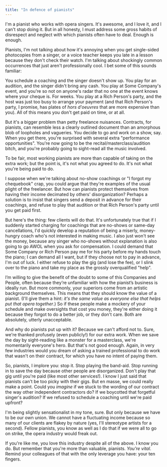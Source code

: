 ```yaml
---
title: "In defence of pianists"
---
```


I'm a pianist who works with opera singers. It's awesome, and I love it, and I can't stop doing it. But in all honesty, I must address some gross habits of disrespect and neglect with which pianists often have to deal. Enough is enough.

Pianists, I'm not talking about how it's annoying when you get single-sided photocopies from a singer, or a voice teacher keeps you late in a lesson because they don't check their watch. I'm talking about shockingly common occurrences that just aren't professionally cool. I bet some of this sounds familiar:

You schedule a coaching and the singer doesn't show up. You play for an audition, and the singer didn't bring any cash. You play at Some Company's event, and you're so not on anyone's radar that no one at the event knows where your cheque is. For weeks. You play at a Rich Person's party, and the host was just too busy to arrange your payment (and that Rich Person's party, I promise, has plates of _hors d'oeuvres_ that are more expensive than you). All of this means you don't get paid on time, or at all.

But it's a bigger problem than petty freelance nuisances. Contracts, for pianists, can resemble less a clearly outlined document than an amorphous blob of loopholes and vagueries. You decide to go and work on a show, say. When you get there, you're surprised with several extra "performance opportunities". You're now going to be the recital/masterclass/audition bitch, and you're probably going to sight-read all the music involved.

To be fair, most working pianists are more than capable of taking on the extra work; but the point is, it's not what you agreed to do. It's not what you're being paid to do.

I suppose when we're talking about no-show coachings or "I forgot my chequebook" crap, you could argue that they're examples of the usual plight of the freelancer. But how can pianists protect themselves from having their income decimated by others' disorganization? Perhaps a solution is to insist that singers send a deposit in advance for their coachings, and refuse to play that audition or that Rich Person's party until you get paid first. 

But here's the thing: few clients will do that. It's unfortunately true that if I suddenly started charging for coachings that are no-shows or same-day cancellations, I'd quickly develop a reputation of being a miserly, money-hungry coach who's not interested in making music. I also just won't see the money, because any singer who no-shows without explanation is also going to go AWOL when you ask for compensation. I could demand that Some Company or Rich Person pay me for his party before my hands touch the piano; I can demand all I want, but if they choose not to pay in advance, I'm out of luck. I either refuse to play the gig (and lose the fee), or I slink over to the piano and take my place as the grossly overqualified "help".

I’m willing to give the benefit of the doubt to some of this Companies and People, often because they’re unfamiliar with how the pianist’s business is ideally run. But more commonly, your superiors come from an artistic background themselves. This means that they should know the value of a pianist. (I'll give them a hint: _it's the same value as everyone else that helps put that opera together_.) So if these people make a mockery of your schedule and make oversights that cost you money, they're either doing it because they forgot to do a better job, or they don't care. Both are absolutely, utterly unacceptable.

And why do pianists put up with it? Because we can't afford not to. Sure, we're thanked profusely (even publicly!) for our extra work. When we save the day by sight-reading like a monster for a masterclass, we're momentarily everyone's hero. But that's not good enough. Again, in very few industries would you dream of asking a trained professional to do work that wasn't on their contract, for which you have no intent of paying them.

So, pianists, I implore you: stop it. Stop playing the band-aid. Stop running in to save the day because other people are disorganized. Don't play that gig until you're paid (like most other services!). I know I just said that pianists can't be too picky with their gigs. But en masse, we could really make a point. Could you _imagine_ if we stuck to the wording of our contract the way other independent contractors do? If we boycotted that forgetful singer's audition? If we refused to schedule a coaching until we're paid upfront?

I'm being slightly sensationalist in my tone, sure. But only because we have to be our own union. We cannot have a fluctuating income because so many of our clients are flakey by nature (yes, I'll stereotype artists for a second). Fellow pianists, you know as well as I do that if we were all to go on strike, the opera industry would freak out.

If you're like me, you love this industry despite all of the above. I know you do. But remember that you're more than valuable, pianists. _You're vital_. Remind your colleagues of that with the only leverage you have: your ten fingers.
